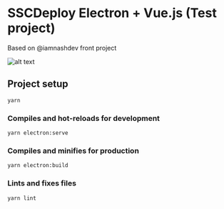# SSCDeploy Electron + Vue.js (Test project)
Based on @iamnashdev front project

![alt text](https://i.imgur.com/hjVAoPm.png)

## Project setup
```
yarn
```

### Compiles and hot-reloads for development
```
yarn electron:serve
```

### Compiles and minifies for production
```
yarn electron:build
```

### Lints and fixes files
```
yarn lint
```
